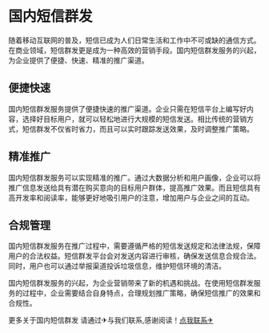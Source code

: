 # 国内短信群发

随着移动互联网的普及，短信已成为人们日常生活和工作中不可或缺的通信方式。在商业领域，短信群发更是成为一种高效的营销手段。国内短信群发服务的兴起，为企业提供了便捷、快速、精准的推广渠道。

## 便捷快速

国内短信群发服务提供了便捷快速的推广渠道。企业只需在短信平台上编写好内容，选择好目标用户，就可以轻松地进行大规模的短信发送。相比传统的营销方式，短信群发不仅省时省力，而且可以实时跟踪发送效果，及时调整推广策略。

## 精准推广

国内短信群发服务可以实现精准的推广。通过大数据分析和用户画像，企业可以将推广信息发送给具有潜在购买意向的目标用户群体，提高推广效果。而且短信具有高开发率和阅读率，能够更好地吸引用户的注意，增加用户与企业之间的互动。

## 合规管理

国内短信群发服务在推广过程中，需要遵循严格的短信发送规定和法律法规，保障用户的合法权益。短信群发平台会对发送内容进行审核，确保发送信息合规合法。同时，用户也可以通过举报渠道投诉垃圾信息，维护短信环境的清洁。

国内短信群发服务的兴起，为企业营销带来了新的机遇和挑战。在使用短信群发服务的过程中，企业需要结合自身特点，合理规划推广策略，确保短信推广的效果和合规性。

更多关于国内短信群发 请通过✈与我们联系,感谢阅读！[点我联系✈](https://cdn.k02.cc)